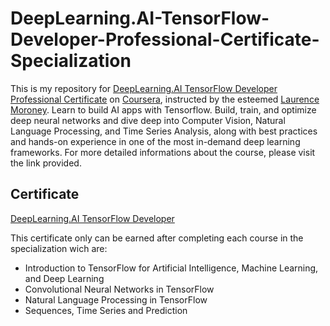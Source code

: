 # DeepLearning.AI-TensorFlow-Developer-Professional-Certificate-Specialization

This is my repository for [DeepLearning.AI TensorFlow Developer Professional Certificate](https://www.coursera.org/professional-certificates/tensorflow-in-practice) on [Coursera](https://www.coursera.org), instructed by the esteemed [Laurence Moroney](https://laurencemoroney.com/). Learn to build AI apps with Tensorflow. Build, train, and optimize deep neural networks and dive deep into Computer Vision, Natural Language Processing, and Time Series Analysis, along with best practices and hands-on experience in one of the most in-demand deep learning frameworks. For more detailed informations about the course, please visit the link provided. 

## Certificate

[DeepLearning.AI TensorFlow Developer](https://coursera.org/share/ac22ffb01ecd745344b6838064318d34)

This certificate only can be earned after completing each course in the specialization wich are:

- Introduction to TensorFlow for Artificial Intelligence, Machine Learning, and Deep Learning
- Convolutional Neural Networks in TensorFlow
- Natural Language Processing in TensorFlow
- Sequences, Time Series and Prediction